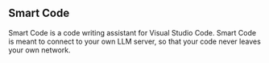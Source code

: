## Smart Code

Smart Code is a code writing assistant for Visual Studio Code. 
Smart Code is meant to connect to your own LLM server, so that your code never leaves your own network.

